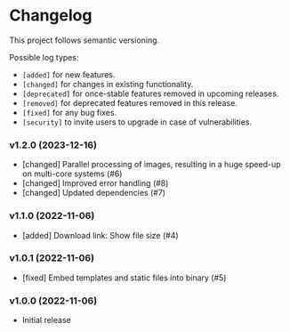 # Changelog

This project follows semantic versioning.

Possible log types:

- `[added]` for new features.
- `[changed]` for changes in existing functionality.
- `[deprecated]` for once-stable features removed in upcoming releases.
- `[removed]` for deprecated features removed in this release.
- `[fixed]` for any bug fixes.
- `[security]` to invite users to upgrade in case of vulnerabilities.


### v1.2.0 (2023-12-16)

- [changed] Parallel processing of images, resulting in a huge speed-up on
  multi-core systems (#6)
- [changed] Improved error handling (#8)
- [changed] Updated dependencies (#7)

### v1.1.0 (2022-11-06)

- [added] Download link: Show file size (#4)

### v1.0.1 (2022-11-06)

- [fixed] Embed templates and static files into binary (#5)

### v1.0.0 (2022-11-06)

- Initial release
